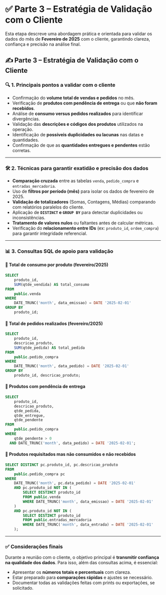 
# ✅ Parte 3 – Estratégia de Validação com o Cliente

Esta etapa descreve uma abordagem prática e orientada para validar os dados do mês de **Fevereiro de 2025** com o cliente, garantindo clareza, confiança e precisão na análise final.

## ✍️ Parte 3 – Estratégia de Validação com o Cliente

### 🔍 1. Principais pontos a validar com o cliente

- Confirmação do **volume total de vendas e pedidos** no mês.
- Verificação de **produtos com pendência de entrega** ou que **não foram recebidos**.
- Análise de **consumo versus pedidos realizados** para identificar divergências.
- Validação das **descrições e códigos dos produtos** utilizados na operação.
- Identificação de **possíveis duplicidades ou lacunas** nas datas e quantidades.
- Confirmação de que as **quantidades entregues e pendentes** estão corretas.

---

### 🛠️ 2. Técnicas para garantir exatidão e precisão dos dados

- **Comparação cruzada** entre as tabelas `venda`, `pedido_compra` e `entradas_mercadoria`.
- Uso de **filtros por período (mês)** para isolar os dados de fevereiro de 2025.
- **Validação de totalizadores** (Somas, Contagens, Médias) comparando com relatórios paralelos do cliente.
- Aplicação de **`DISTINCT` e `GROUP BY`** para detectar duplicidades ou inconsistências.
- **Tratamento de valores nulos** ou faltantes antes de calcular métricas.
- Verificação do **relacionamento entre IDs** (ex: `produto_id`, `ordem_compra`) para garantir integridade referencial.

---

### 📊 3. Consultas SQL de apoio para validação

#### 🔸 Total de consumo por produto (fevereiro/2025)

```sql
SELECT 
    produto_id,
    SUM(qtde_vendida) AS total_consumo
FROM 
    public.venda
WHERE 
    DATE_TRUNC('month', data_emissao) = DATE '2025-02-01'
GROUP BY 
    produto_id;
```

#### 🔸 Total de pedidos realizados (fevereiro/2025)

```sql
SELECT 
    produto_id,
    descricao_produto,
    SUM(qtde_pedida) AS total_pedida
FROM 
    public.pedido_compra
WHERE 
    DATE_TRUNC('month', data_pedido) = DATE '2025-02-01'
GROUP BY 
    produto_id, descricao_produto;
```

#### 🔸 Produtos com pendência de entrega

```sql
SELECT 
    produto_id,
    descricao_produto,
    qtde_pedida,
    qtde_entregue,
    qtde_pendente
FROM 
    public.pedido_compra
WHERE 
    qtde_pendente > 0
  AND DATE_TRUNC('month', data_pedido) = DATE '2025-02-01';
```

#### 🔸 Produtos requisitados mas não consumidos e não recebidos

```sql
SELECT DISTINCT pc.produto_id, pc.descricao_produto
FROM 
    public.pedido_compra pc
WHERE 
    DATE_TRUNC('month', pc.data_pedido) = DATE '2025-02-01'
    AND pc.produto_id NOT IN (
        SELECT DISTINCT produto_id 
        FROM public.venda 
        WHERE DATE_TRUNC('month', data_emissao) = DATE '2025-02-01'
    )
    AND pc.produto_id NOT IN (
        SELECT DISTINCT produto_id 
        FROM public.entradas_mercadoria 
        WHERE DATE_TRUNC('month', data_entrada) = DATE '2025-02-01'
    );
```

---

### ✅ Considerações finais

Durante a reunião com o cliente, o objetivo principal é **transmitir confiança na qualidade dos dados**. Para isso, além das consultas acima, é essencial:

- Apresentar os **números totais e percentuais** com clareza.
- Estar preparado para **comparações rápidas** e ajustes se necessário.
- Documentar todas as validações feitas com prints ou exportações, se solicitado.

